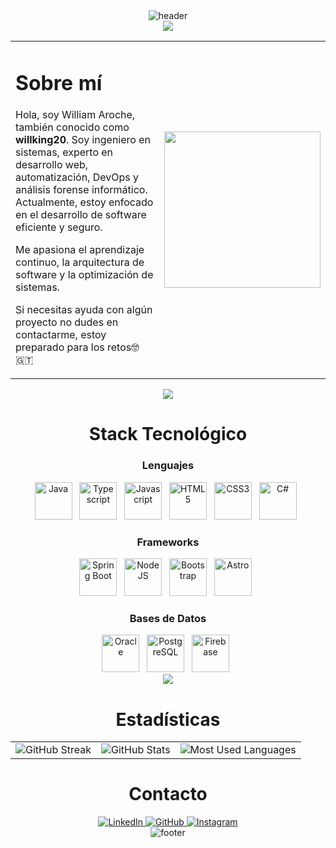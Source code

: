 <!-- HEADER -->
<div align="center" width="100">
  <img src="https://capsule-render.vercel.app/api?color=0:1408d0,50:0860d0,100:08c4d0&height=250&section=header&text=William%20Aroche%20(willking20)&fontSize=30&type=waving&fontColor=fefefe&&animation=fadeIn" alt="header"/>
</div>

<!-- SEPARADOR -->
<div align="center">
  <a href="https://www.youtube.com/watch?v=dQw4w9WgXcQ">
    <img src="https://user-images.githubusercontent.com/73097560/115834477-dbab4500-a447-11eb-908a-139a6edaec5c.gif">
  </a>
</div>

<!-- ABOUT ME -->
<table>
  <tr>
    <td width="60%">
      <h1>Sobre mí</h1>
      <p>Hola, soy William Aroche, también conocido como <strong>willking20</strong>. Soy ingeniero en sistemas, experto en desarrollo web, automatización, DevOps y análisis forense informático. Actualmente, estoy enfocado en el desarrollo de software eficiente y seguro.</p>
      <p>Me apasiona el aprendizaje continuo, la arquitectura de software y la optimización de sistemas.</p>
      <p>Si necesitas ayuda con algún proyecto no dudes en contactarme, estoy preparado para los retos🤓 🇬🇹</p>
    </td>
    <td width="40%" align="center">
      <img src="https://github.com/7oSkaaa/7oSkaaa/blob/main/Images/Right_Side.gif?raw=true" width="250px">
    </td>
  </tr>
</table>

<!-- SEPARADOR -->
<div align="center">
  <a href="https://www.youtube.com/watch?v=dQw4w9WgXcQ">
    <img src="https://user-images.githubusercontent.com/73097560/115834477-dbab4500-a447-11eb-908a-139a6edaec5c.gif">
  </a>
</div>

<!-- STACK -->
<div align="center" width="100">
  <h1>Stack Tecnológico</h1>
  
  <h3>Lenguajes</h3>
  <img src="https://cdn.jsdelivr.net/gh/devicons/devicon@latest/icons/java/java-original-wordmark.svg" width="60px" alt="Java"> &nbsp;
  <img src="https://cdn.jsdelivr.net/gh/devicons/devicon@latest/icons/typescript/typescript-original.svg" width="60px" alt="Typescript"> &nbsp;
  <img src="https://cdn.jsdelivr.net/gh/devicons/devicon@latest/icons/javascript/javascript-original.svg" width="60px" alt="Javascript"> &nbsp;
  <img src="https://cdn.jsdelivr.net/gh/devicons/devicon@latest/icons/html5/html5-original-wordmark.svg" width="60px" alt="HTML5"> &nbsp;
  <img src="https://cdn.jsdelivr.net/gh/devicons/devicon@latest/icons/css3/css3-original-wordmark.svg" width="60px" alt="CSS3"> &nbsp;
  <img src="https://cdn.jsdelivr.net/gh/devicons/devicon@latest/icons/csharp/csharp-original.svg" width="60px" alt="C#"> &nbsp;

  <h3>Frameworks</h3>
  <img src="https://cdn.jsdelivr.net/gh/devicons/devicon@latest/icons/spring/spring-original-wordmark.svg" width="60px" alt="Spring Boot"> &nbsp;
  <img src="https://cdn.jsdelivr.net/gh/devicons/devicon@latest/icons/nodejs/nodejs-original-wordmark.svg" width="60px" alt="NodeJS"> &nbsp;
  <img src="https://cdn.jsdelivr.net/gh/devicons/devicon@latest/icons/bootstrap/bootstrap-original-wordmark.svg" width="60px" alt="Bootstrap"> &nbsp;
  <img src="https://cdn.jsdelivr.net/gh/devicons/devicon@latest/icons/astro/astro-original-wordmark.svg" width="60px" alt="Astro"> &nbsp;

  <h3>Bases de Datos</h3>
  <img src="https://cdn.jsdelivr.net/gh/devicons/devicon@latest/icons/oracle/oracle-original.svg" width="60px" alt="Oracle"> &nbsp;
  <img src="https://cdn.jsdelivr.net/gh/devicons/devicon@latest/icons/postgresql/postgresql-original-wordmark.svg" width="60px" alt="PostgreSQL"> &nbsp;
  <img src="https://cdn.jsdelivr.net/gh/devicons/devicon@latest/icons/firebase/firebase-plain-wordmark.svg" width="60px" alt="Firebase"> &nbsp;
</div>

<!-- SEPARADOR -->
<div align="center">
  <a href="https://www.youtube.com/watch?v=dQw4w9WgXcQ">
    <img src="https://user-images.githubusercontent.com/73097560/115834477-dbab4500-a447-11eb-908a-139a6edaec5c.gif">
  </a>
</div>

<!-- STATS -->
<div align="center" width="100">
  <h1>Estadísticas</h1>
  <table>
    <tr>
      <td align="center">
        <img src="https://github-readme-streak-stats.herokuapp.com?user=willking20&theme=tokyonight&hide_border=true" alt="GitHub Streak">
      </td>
      <td align="center">
        <img src="https://github-readme-stats.vercel.app/api?username=willking20&include_all_commits=true&count_private=true&show_icons=true&line_height=20&title_color=71A5FD&icon_color=71A5FD&text_color=71A5FD&bg_color=ffffff&hide=stars" alt="GitHub Stats">
      </td>
      <td align="center">
        <img src="https://github-readme-stats.vercel.app/api/top-langs/?username=willking20&layout=compact&langs_count=8&theme=tokyonight" alt="Most Used Languages">
      </td>
    </tr>
  </table>
</div>

<!-- CONTACTO -->
<div align="center">
  <h1>Contacto</h1>
  <a href="https://www.linkedin.com/in/william-geovanny-aroche-contreras-555373263">
    <img src="https://img.shields.io/badge/LinkedIn-0A66C2?style=for-the-badge&logo=linkedin&logoColor=white" alt="LinkedIn">
  </a>
  <a href="https://github.com/willking20">
    <img src="https://img.shields.io/badge/GitHub-181717?style=for-the-badge&logo=github&logoColor=white" alt="GitHub">
  </a>
  <a href="https://www.instagram.com/geovanny4050?igsh=YnIzd2x2N2RkNmZr">
    <img src="https://img.shields.io/badge/Instagram-E4405F?style=for-the-badge&logo=instagram&logoColor=white" alt="Instagram">
  </a>
</div>

<!-- FOOTER -->
<div align="center" width="100">
  <img src="https://capsule-render.vercel.app/api?color=0:1408d0,50:0860d0,100:08c4d0&height=100&section=footer&fontSize=30&type=waving&fontColor=fefefe" alt="footer" />
</div>
